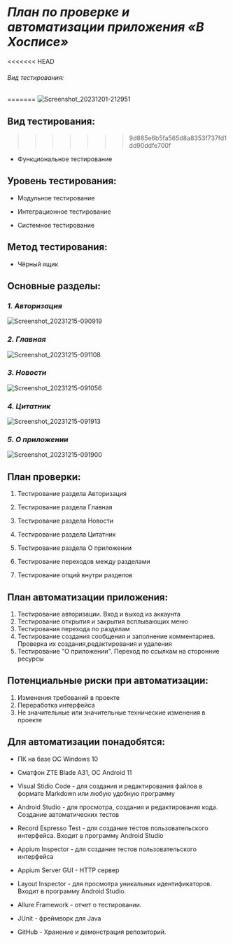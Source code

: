 # ***План по проверке и автоматизации приложения «В Хосписе»***

<<<<<<< HEAD

###### Вид тестирования:
=======
![Screenshot_20231201-212951](https://github.com/NetotestA-Kharitonovich/DiplomQA/assets/112500945/ae0141da-4f9c-404a-8096-3abb6536cfb0)

## Вид тестирования:
>>>>>>> 9d885e6b5fa565d8a8353f737fd1dd90ddfe700f

* Функциональное тестирование

## Уровень тестирования:

* Модульное тестирование 

* Интеграционное тестирование

* Системное тестирование 

## Метод тестирования:

* Чёрный ящик

## Основные разделы:

### ***1. Авторизация***

![Screenshot_20231215-090919](https://github.com/NetotestA-Kharitonovich/DiplomQA/assets/112500945/abb01571-b00c-46a6-b0ef-cac6105e46b7)

### ***2. Главная***

![Screenshot_20231215-091108](https://github.com/NetotestA-Kharitonovich/DiplomQA/assets/112500945/c3b2b0ef-b15e-40ba-9968-5046c3595b41)

### ***3. Новости***

![Screenshot_20231215-091056](https://github.com/NetotestA-Kharitonovich/DiplomQA/assets/112500945/454250e0-c41b-4192-961b-6abd5458021c)
   
### ***4. Цитатник***

![Screenshot_20231215-091913](https://github.com/NetotestA-Kharitonovich/DiplomQA/assets/112500945/8da65616-bff9-431b-8b55-923c5b7a017c)

### ***5. О приложении***
   
![Screenshot_20231215-091900](https://github.com/NetotestA-Kharitonovich/DiplomQA/assets/112500945/8bf27e27-5638-4eb4-a2e6-fb99b78a7f95)

## План проверки:

1. Тестирование раздела Авторизация

2. Тестирование раздела Главная

3. Тестирование раздела Новости
   
4. Тестирование раздела Цитатник
   
5. Тестирование раздела О приложении

6. Тестирование переходов между разделами

7. Тестирование опций внутри разделов

## План автоматизации приложения:

1) Тестирование авторизации. Вход и выход из аккаунта
2) Тестирование открытия и закрытия всплывающих меню
3) Тестирования перехода по разделам
4) Тестирование создания сообщения и заполнение комментариев. Проверка их создания,редактирования и удаления
5) Тестирование "О приложении". Переход по ссылкам на сторонние ресурсы

## Потенциальные риски при автоматизации:

1) Изменения требований в проекте
2) Переработка интерфейса
3) Не значительные или значительные технические изменения в проекте

## Для автоматизации понадобятся:

* ПК на базе ОС Windows 10
  
* Сматфон ZTE Blade A31, ОС Android 11

* Visual Stidio Code - для создания и редактирования файлов в формате Markdown или любую удобную программу

* Android Studio - для просмотра, создания и редактирования кода. Создание автоматических тестов

* Record Espresso Test - для создание тестов пользовательского интерфейса. Входит в программу Android Studio

* Appium Inspector - для создание тестов пользовательского интерфейса

* Appium Server GUI - HTTP сервер

* Layout Inspector - для просмотра уникальных идентификаторов. Входит в программу Android Studio.

* Allure Framework - отчет о тестировании.

* JUnit - фреймворк для Java

* GitHub - Хранение и демонстрация репозиторий.
